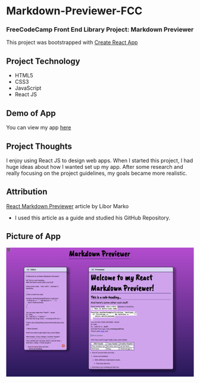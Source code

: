 # Markdown-Previewer-FCC
### FreeCodeCamp Front End Library Project: Markdown Previewer
This project was bootstrapped with [Create React App](https://github.com/facebook/create-react-app)

## Project Technology
- HTML5
- CSS3 
- JavaScript
- React JS

## Demo of App
You can view my app [here](https://tlanetterose.github.io/TLP-Markdown-Previewer-FCC/)

## Project Thoughts
I enjoy using React JS to design web apps. When I started this project, I had huge ideas about how I wanted set up my app. After some research and really focusing on the project guidelines, my goals became more realistic. 

## Attribution
[React Markdown Previewer](https://medium.com/@marko.libor/react-markdown-previewer-64fa8d9896c0) article by Libor Marko 
- I used this article as a guide and studied his GitHub Repository. 
 
## Picture of App
![TLP Markdown Previewer](public/MarkdownPrev.png)



